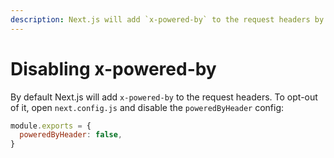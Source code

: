 ```yaml
---
description: Next.js will add `x-powered-by` to the request headers by default. Learn to opt-out of it here.
---
```


# Disabling x-powered-by

By default Next.js will add `x-powered-by` to the request headers. To opt-out of it, open `next.config.js` and disable the `poweredByHeader` config:

```js
module.exports = {
  poweredByHeader: false,
}
```
